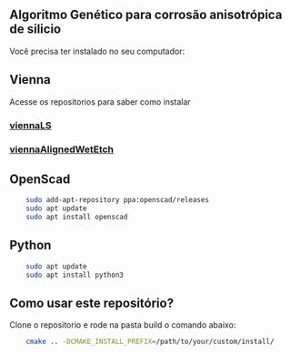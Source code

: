 
## Algoritmo Genético para corrosão anisotrópica de silicio

Você precisa ter instalado no seu computador:


## Vienna 
Acesse os repositorios para saber como instalar
### [viennaLS](https://github.com/ViennaTools/ViennaLS.git)
### [viennaAlignedWetEtch](https://github.com/XaverKlemenschits/ViennaLSAlignedWetEtch.git)


## OpenScad

```bash
    sudo add-apt-repository ppa:openscad/releases
    sudo apt update
    sudo apt install openscad
```


## Python
```bash
    sudo apt update
    sudo apt install python3
```


## Como usar este repositório?
Clone o repositorio e rode na pasta build o comando abaixo:

```bash
    cmake .. -DCMAKE_INSTALL_PREFIX=/path/to/your/custom/install/
```
